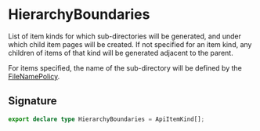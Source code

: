 
# HierarchyBoundaries

List of item kinds for which sub-directories will be generated, and under which child item pages will be created. If not specified for an item kind, any children of items of that kind will be generated adjacent to the parent.

For items specified, the name of the sub-directory will be defined by the [FileNamePolicy](docs/api-markdown-documenter/filenamepolicy-typealias)<!-- -->.

## Signature

```typescript
export declare type HierarchyBoundaries = ApiItemKind[];
```
